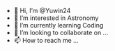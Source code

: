 - 👋 Hi, I’m @Yuwin24
- 👀 I’m interested in Astronomy
- 🌱 I’m currently learning Coding
- 💞️ I’m looking to collaborate on ...
- 📫 How to reach me ...


<!---
Yuwin24/Yuwin24 is a ✨ special ✨ repository because its `README.md` (this file) appears on your GitHub profile.
You can click the Preview link to take a look at your changes.
--->
